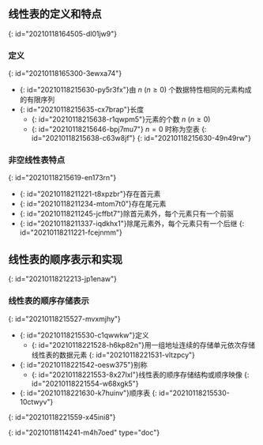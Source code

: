 ## 线性表的定义和特点
{: id="20210118164505-dl01jw9"}

### 定义
{: id="20210118165300-3ewxa74"}

- {: id="20210118215630-py5r3fx"}由 $n\ (n\geq0)$ 个数据特性相同的元素构成的有限序列
- {: id="20210118215635-cx7brap"}长度
  - {: id="20210118215638-r1qwpm5"}元素的个数 $n\ (n\geq 0)$
  - {: id="20210118215646-bpj7mu7"} $n=0$ 时称为空表
  {: id="20210118215638-c63w8jf"}
{: id="20210118215630-49n49rw"}

### 非空线性表特点
{: id="20210118215619-en173rn"}

- {: id="20210118211221-t8xpzbr"}存在首元素
- {: id="20210118211234-mtom7t0"}存在尾元素
- {: id="20210118211245-jcffbt7"}除首元素外，每个元素只有一个前驱
- {: id="20210118211337-iqdkhx1"}除尾元素外，每个元素只有一个后继
{: id="20210118211221-fcejnmm"}

## 线性表的顺序表示和实现
{: id="20210118212213-jp1enaw"}

### 线性表的顺序存储表示
{: id="20210118215527-mvxmjhy"}

- {: id="20210118215530-c1qwwkw"}定义
  - {: id="20210118221528-h6kp82n"}用一组地址连续的存储单元依次存储线性表的数据元素
  {: id="20210118221531-vltzpcy"}
- {: id="20210118221542-oesw375"}别称
  - {: id="20210118221553-8x27lxl"}线性表的顺序存储结构或顺序映像
  {: id="20210118221554-w68xgk5"}
- {: id="20210118221630-k7huinv"}顺序表
{: id="20210118215530-10ctwyv"}

{: id="20210118221559-x45ini8"}


{: id="20210118114241-m4h7oed" type="doc"}
